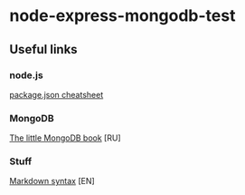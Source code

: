 node-express-mongodb-test
=========================

Useful links
------------

### node.js
[package.json cheatsheet](http://package.json.nodejitsu.com/)

### MongoDB
[The little MongoDB book](https://github.com/jsmarkus/the-little-mongodb-book/blob/master/ru/mongodb.markdown) [RU]

### Stuff
[Markdown syntax](http://ru.wikipedia.org/wiki/Markdown) [EN]